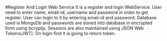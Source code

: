 #Register And Login Web Service
It is a register and login WebService. User need to enter name, email-id, username and password in order to get register. User can login to it by entering email-id and password. Database used is MongoDb and passwords are stored into database in encrypted form using bcryptjs. Sessions are also maintained using JSON Web Tokens(JWT). On login first it is going to return token. 